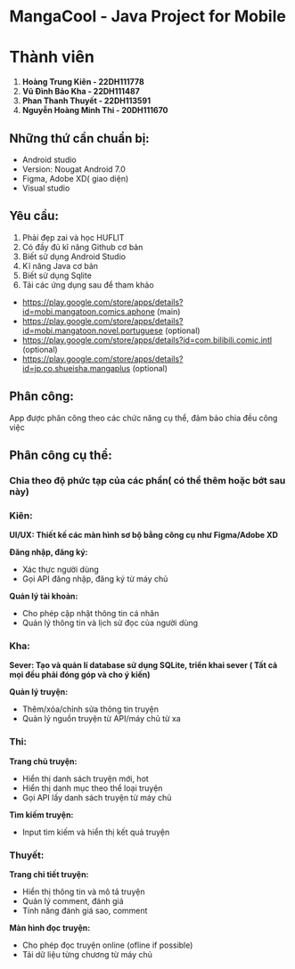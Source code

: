 # MangaCool - Java Project for Mobile 
# Thành viên
1. **Hoàng Trung Kiên - 22DH111778**
2. **Vũ Đình Bảo Kha - 22DH111487**
3. **Phan Thanh Thuyết - 22DH113591**
4. **Nguyễn Hoàng Minh Thi - 20DH111670**
## Những thứ cần chuẩn bị:

-  Android studio
- Version: Nougat Android 7.0
- Figma, Adobe XD( giao diện) 
- Visual studio
## Yêu cầu:

1.  Phải đẹp zai và học HUFLIT
2. Có đầy đủ kĩ năng Github cơ bản
3. Biết sử dụng Android Studio
4. Kĩ năng Java cơ bản
5. Biết sử dụng Sqlite
6. Tải các ứng dụng sau để tham khảo
- https://play.google.com/store/apps/details?id=mobi.mangatoon.comics.aphone (main)
- https://play.google.com/store/apps/details?id=mobi.mangatoon.novel.portuguese (optional)
- https://play.google.com/store/apps/details?id=com.bilibili.comic.intl (optional)
- https://play.google.com/store/apps/details?id=jp.co.shueisha.mangaplus (optional)
## Phân công:
App được phân công theo các chức năng cụ thể, đảm bảo chia đều công việc
## Phân công cụ thể:
### **Chia theo độ phức tạp của các phần( có thể thêm hoặc bớt sau này)**
### Kiên:
**UI/UX:  Thiết kế các màn hình sơ bộ bằng công cụ như Figma/Adobe XD** 

**Đăng nhập, đăng ký:**
- Xác thực người dùng 
- Gọi API đăng nhập, đăng ký từ máy chủ

**Quản lý tài khoản:**
- Cho phép cập nhật thông tin cá nhân
- Quản lý thông tin và lịch sử đọc của người dùng

### Kha: 
**Sever: Tạo và quản lí database sử dụng SQLite, triển khai sever ( Tất cả mọi đều phải đóng góp và cho ý kiến)**

**Quản lý truyện:**
- Thêm/xóa/chỉnh sửa thông tin truyện 
- Quản lý nguồn truyện từ API/máy chủ từ xa

### Thi: 
**Trang chủ truyện:**
- Hiển thị danh sách truyện mới, hot
- Hiển thị danh mục theo thể loại truyện 
- Gọi API lấy danh sách truyện từ máy chủ

**Tìm kiếm truyện:**
- Input tìm kiếm và hiển thị kết quả truyện 

### Thuyết: 

**Trang chi tiết truyện:**
- Hiển thị thông tin và mô tả truyện 
- Quản lý comment, đánh giá
- Tính năng đánh giá sao, comment
 
**Màn hình đọc truyện:**
- Cho phép đọc truyện online (ofline if possible)
- Tải dữ liệu từng chương từ máy chủ 

